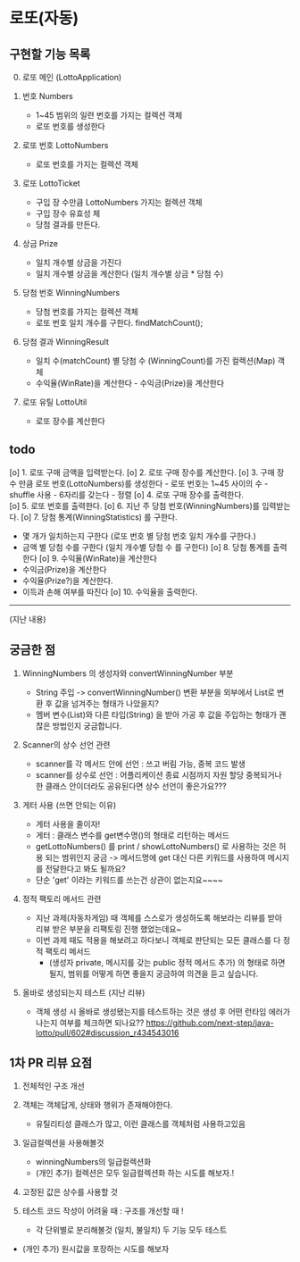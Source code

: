 # 로또(자동)

## 구현할 기능 목록
0. 로또 메인 (LottoApplication)
    
1. 번호 Numbers
    - 1~45 범위의 일련 번호를 가지는 컬렉션 객체
    - 로또 번호를 생성한다
    
2. 로또 번호 LottoNumbers 
    - 로또 번호를 가지는 컬렉션 객체
    
3. 로또 LottoTicket
    - 구입 장 수만큼 LottoNumbers 가지는 컬렉션 객체
    - 구입 장수 유효성 체
    + 당첨 결과를 만든다. 
    
4. 상금 Prize
    - 일치 개수별 상금을 가진다
    - 일치 개수별 상금을 계산한다 (일치 개수별 상금 * 당첨 수)         

5. 당첨 번호 WinningNumbers
    - 당첨 번호를 가지는 컬렉션 객체
    - 로또 번호 일치 개수를 구한다. findMatchCount();

6. 당첨 결과 WinningResult       
    - 일치 수(matchCount) 별 당첨 수 (WinningCount)를 가진 컬렉션(Map) 객체
    - 수익율(WinRate)을 계산한다
          - 수익금(Prize)을 계산한다
    
7. 로또 유틸 LottoUtil
    - 로또 장수를 계산한다
   
## todo
[o] 1. 로또 구매 금액을 입력받는다.
[o] 2. 로또 구매 장수를 계산한다.
[o] 3. 구매 장수 만큼 로또 번호(LottoNumbers)를 생성한다
    - 로또 번호는 1~45 사이의 수
    - shuffle 사용
    - 6자리를 갖는다
    - 정렬
[o] 4. 로또 구매 장수를 출력한다.   
[o] 5. 로또 번호를 출력한다.
[o] 6. 지난 주 당첨 번호(WinningNumbers)를 입력받는다.
[o] 7. 당첨 통계(WinningStatistics) 를 구한다.
   - 몇 개가 일치하는지 구한다 (로또 번호 별 당첨 번호 일치 개수를 구한다.)
   - 금액 별 당첨 수를 구한다 (일치 개수별 당첨 수 를 구한다)
[o] 8. 당첨 통계를 출력한다
[o] 9. 수익율(WinRate)을 계산한다
   - 수익금(Prize)을 계산한다
   - 수익율(Prize?)을 계산한다.
   - 이득과 손해 여부를 따진다
[o] 10. 수익율을 출력한다.

   
   
   
        
---
(지난 내용)
## 궁금한 점
1. WinningNumbers 의 생성자와 convertWinningNumber 부분
    - String 주입 -> convertWinningNumber() 변환 부분을 외부에서 List<Integer>로 변환 후 값을 넘겨주는 형태가 나았을지?
    - 멤버 변수(List)와 다른 타입(String) 을 받아 가공 후 값을 주입하는 형태가 괜찮은 방법인지 궁금합니다.

2. Scanner의 상수 선언 관련
    - scanner를 각 메서드 안에 선언 : 쓰고  버림 가능, 중복 코드 발생
    - scanner를 상수로 선언 : 어플리케이션 종료 시점까지 자원 할당 
 중복되거나 한 클래스 안이더라도 공유된다면 상수 선언이 좋은가요??? 
 
3. 게터 사용 (쓰면 안되는 이유)
    - 게터 사용을 줄이자! 
    - 게터 : 클래스 변수를 get변수명()의 형태로 리턴하는 메서드
    - getLottoNumbers() 를 print / showLottoNumbers() 로 사용하는 것은 허용 되는 범위인지 궁금
     -> 메서드명에 get 대신 다른 키워드를 사용하여 메시지를 전달한다고 봐도 될까요?
    - 단순 'get' 이라는 키워드를 쓰는건 상관이 없는지요~~~~
    
    
4. 정적 팩토리 메서드 관련
    - 지난 과제(자동차게임) 때 객체를 스스로가 생성하도록 해보라는 리뷰를 받아 리뷰 받은 부분을 리팩토링 진행 했었는데요~
    - 이번 과제 때도 적용을 해보려고 하다보니 객체로 판단되는 모든 클래스를 다 정적 팩토리 메서드
        - (생성자 private, 메시지를 갖는 public 정적 메서드 추가) 의 형태로 하면 될지, 
    범위를 어떻게 하면 좋을지 궁금하여 의견을 듣고 싶습니다.
     
    
5. 올바로 생성되는지 테스트 (지난 리뷰)
    - 객체 생성 시 올바로 생성됐는지를 테스트하는 것은 
    생성 후 어떤 런타임 에러가 나는지 여부를 체크하면 되나요??
    https://github.com/next-step/java-lotto/pull/602#discussion_r434543016
    
 ## 1차 PR 리뷰 요점
 1. 전체적인 구조 개선
 2. 객체는 객체답게, 상태와 행위가 존재해야한다. 
    - 유틸리티성 클래스가 많고, 이런 클래스를 객체처럼 사용하고있음
 3. 일급컬렉션을 사용해볼것
    - winningNumbers의 일급컬렉션화
    + (개인 추가) 컬렉션은 모두 일급컬렉션화 하는 시도를 해보자.!
    
 4. 고정된 값은 상수를 사용할 것
 5. 테스트 코드 작성이 어려울 때 : 구조를 개선할 때 !
    -  각 단위별로 분리해볼것 (일치, 불일치) 두 기능 모두 테스트
 + (개인 추가) 원시값을 포장하는 시도를 해보자
